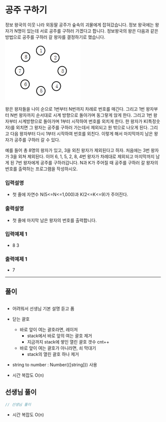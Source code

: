 # 공주 구하기

정보 왕국의 이웃 나라 외동딸 공주가 숲속의 괴물에게 잡혀갔습니다.
정보 왕국에는 왕자가 N명이 있는데 서로 공주를 구하러 가겠다고 합니다. 정보왕국의 왕은 다음과 같은 방법으로 공주를 구하러 갈 왕자를 결정하기로 했습니다.
![img__00](./img__00.png)

왕은 왕자들을 나이 순으로 1번부터 N번까지 차례로 번호를 매긴다. 그리고 1번 왕자부터 N번 왕자까지 순서대로 시계 방향으로 돌아가며 동그랗게 앉게 한다. 그리고 1번 왕자부터 시계방향으로 돌아가며 1부터 시작하여 번호를 외치게 한다. 한 왕자가 K(특정숫자)를 외치면 그 왕자는 공주를 구하러 가는데서 제외되고 원 밖으로 나오게 된다. 그리고 다음 왕자부터 다시 1부터 시작하여 번호를 외친다.
이렇게 해서 마지막까지 남은 왕자가 공주를 구하러 갈 수 있다.

예를 들어 총 8명의 왕자가 있고, 3을 외친 왕자가 제외된다고 하자. 처음에는 3번 왕자가 3을 외쳐 제외된다. 이어 6, 1, 5, 2, 8, 4번 왕자가 차례대로 제외되고 마지막까지 남게 된 7번 왕자에게 공주를 구하러갑니다.
N과 K가 주어질 때 공주를 구하러 갈 왕자의 번호를 출력하는 프로그램을 작성하시오.

### 입력설명

- 첫 줄에 자연수 N(5<=N<=1,000)과 K(2<=K<=9)가 주어진다.

### 출력설명

- 첫 줄에 마지막 남은 왕자의 번호를 출력합니다.

### 입력예제 1

- 8 3

### 출력예제 1

- 7

---

## 풀이

```js

```

- 어려워서 선생님 기본 설명 듣고 품

- 닫는 괄호
  - 바로 앞이 여는 괄호라면, 레이저
    - stack에서 바로 앞의 여는 괄호 제거
    - 지금까지 stack에 쌓인 열린 괄호 갯수 cnt++
  - 바로 앞이 여는 괄호가 아니라면, 쇠 막대기
    - stack의 열린 괄호 하나 제거
- string to number : Number({[string]}) 사용
- 시간 복잡도 O(n)

## 선생님 풀이

```js
// 선생님 풀이
```

- 시간 복잡도 O(n)
